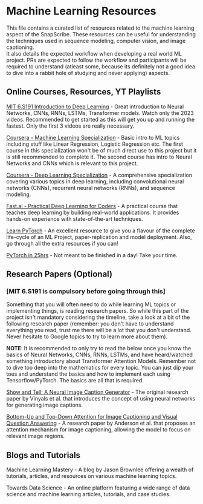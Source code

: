 # Machine Learning Resources
This file contains a curated list of resources related to the machine learning aspect of the SnapScribe. These resources can be useful for understanding the techniques used in sequence modeling, computer vision, and image captioning.  
It also details the expected workflow when developing a real world ML project. PRs are expected to follow the workflow and participants will be required to understand (atleast some, because its definitely not a good idea to dive into a rabbit hole of studying and never applying) aspects.

## Online Courses, Resources, YT Playlists
[MIT 6.S191 Introduction to Deep Learning](https://youtube.com/playlist?list=PLtBw6njQRU-rwp5__7C0oIVt26ZgjG9NI) - Great introduction to Neural Networks, CNNs, RNNs, LSTMs, Transformer models. Watch only the 2023 videos. Recommended to get started as this will get you up and running the fastest. Only the first 3 videos are really necessary.

[Coursera - Machine Learning Specialization](https://www.coursera.org/specializations/machine-learning-introduction) - Basic intro to ML topics including stuff like Linear Regression, Logistic Regression etc. The first course in this specialization won't be of much direct use to this project but it is still recommended to complete it. The second course has intro to Neural Networks and CNNs which is relevant to this project.

[Coursera - Deep Learning Specialization](https://www.coursera.org/specializations/deep-learning) - A comprehensive specialization covering various topics in deep learning, including convolutional neural networks (CNNs), recurrent neural networks (RNNs), and sequence modeling.

[Fast.ai - Practical Deep Learning for Coders](https://www.fast.ai/) - A practical course that teaches deep learning by building real-world applications. It provides hands-on experience with state-of-the-art techniques.

[Learn PyTorch](https://www.learnpytorch.io/) - An excellent resource to give you a flavour of the complete life-cycle of an ML Project, paper-replication and model deployment. Also, go through all the extra resources if you can!

[PyTorch in 25hrs](https://www.youtube.com/watch?v=V_xro1bcAuA&t=523s&pp=ygUIcHl0b3JjaCA%3D) - Not meant to be finished in a day! Take your time.



## Research Papers (Optional) 
### [MIT 6.S191 is compulsory before going through this]
Something that you will often need to do while learning ML topics or implementing things, is reading research papers. So while this part of the project isn't mandatory considering the timeline, take a look at a bit of the following research paper (remember: you don't have to understand everything you read, trust me there will be a lot that you don't understand. Never hesitate to Google topics to try to learn more about them). 

**NOTE**: It is recommended to only try to read the below once you know the basics of Neural Networks, CNNs, RNNs, LSTMs, and have heard/watched something introductory about Transformer Attention Models. Remember not to dive too deep into the mathematics for every topic. You can just dip your toes and understand the basics and how to implement each using Tensorflow/PyTorch. The basics are all that is required.

[Show and Tell: A Neural Image Caption Generator](https://arxiv.org/pdf/1411.4555) - The original research paper by Vinyals et al. that introduces the concept of using neural networks for generating image captions.

[Bottom-Up and Top-Down Attention for Image Captioning and Visual Question Answering](https://arxiv.org/pdf/1707.07998) - A research paper by Anderson et al. that proposes an attention mechanism for image captioning, allowing the model to focus on relevant image regions.

## Blogs and Tutorials
Machine Learning Mastery - A blog by Jason Brownlee offering a wealth of tutorials, articles, and resources on various machine learning topics.

Towards Data Science - An online platform featuring a wide range of data science and machine learning articles, tutorials, and case studies.
